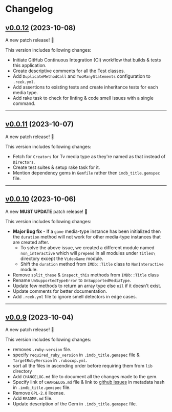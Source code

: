 # Changelog

## [v0.0.12](https://github.com/JuzerShakir/imdb/tree/v0.0.12) (2023-10-08)

A new patch release! 🎉

This version includes following changes:

- Initiate GitHub Continuous Integration (CI) workflow that builds & tests this application.
- Create descriptive comments for all the Test classes.
- Add `DuplicateMethodCall` and `TooManyStatements` configuration to `.reek.yml`.
- Add assertions to existing tests and create inheritance tests for each media type.
- Add rake task to check for linting & code smell issues with a single command.

---

## [v0.0.11](https://github.com/JuzerShakir/imdb/tree/v0.0.11) (2023-10-07)

A new patch release! 🎉

This version includes following changes:

- Fetch for `Creators` for Tv media type as they're named as that instead of `Directors`.
- Create test suites & setup rake task for it.
- Mention dependency gems in `Gemfile` rather then `imdb_title.gemspec` file.

---

## [v0.0.10](https://github.com/JuzerShakir/imdb/tree/v0.0.10) (2023-10-06)

A new **MUST UPDATE** patch release! 🎉

This version includes following changes:

- **Major Bug fix** - If a `game` media-type instance has been initialized then the `duration` method will not work for other media-type instances that are created after.
  - To solve the above issue, we created a different module named `non_interactive` which will `prepend` in all modules under `titles\` directory except the `VideoGame` module.
  - Shift the `duration` method from `IMDb::Title` class to `NonInteractive` module.
- Remove `split_these` & `inspect_this` methods from `IMDb::Title` class
- Rename `UnSupportedTypeError` to `UnSupportedMediaType`.
- Update few methods to return an array type else `nil` if it doesn't exist.
- Update comments for better documentation.
- Add `.reek.yml` file to ignore smell detectors in edge cases.

---

## [v0.0.9](https://github.com/JuzerShakir/imdb/tree/v0.0.9) (2023-10-04)

A new patch release! 🎉

This version includes following changes:

- removes `.ruby-version` file.
- specify `required_ruby_version` in `.imdb_title.gemspec` file & `TargetRubyVersion` in `.rubocop.yml`.
- sort all the files in ascending order before requiring them from `lib` directory
- Add `CHANGELOG.md` file to document all the changes made to the gem.
- Specify link of `CHANGELOG.md` file & link to [github issues](https://github.com/JuzerShakir/imdb/issues) in metadata hash in `.imdb_title.gemspec` file.
- Remove `GPL-2.0` license.
- Add `README.md` file.
- Update description of the Gem in `.imdb_title.gemspec` file.
